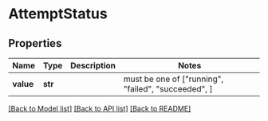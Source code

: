 # AttemptStatus


## Properties
Name | Type | Description | Notes
------------ | ------------- | ------------- | -------------
**value** | **str** |  |  must be one of ["running", "failed", "succeeded", ]

[[Back to Model list]](../README.md#documentation-for-models) [[Back to API list]](../README.md#documentation-for-api-endpoints) [[Back to README]](../README.md)


